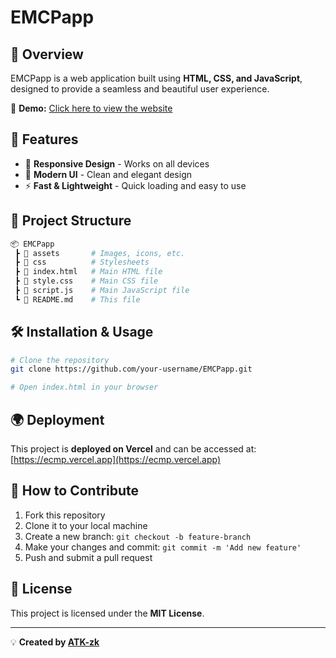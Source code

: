 # EMCPapp

## 🌟 Overview
EMCPapp is a web application built using **HTML, CSS, and JavaScript**, designed to provide a seamless and beautiful user experience.

🔗 **Demo:** [Click here to view the website](https://ecmp.vercel.app)

## 🚀 Features
- 🔹 **Responsive Design** - Works on all devices
- 🎨 **Modern UI** - Clean and elegant design
- ⚡ **Fast & Lightweight** - Quick loading and easy to use

## 📂 Project Structure
```bash
📦 EMCPapp
 ┣ 📂 assets       # Images, icons, etc.
 ┣ 📂 css          # Stylesheets
 ┣ 📜 index.html   # Main HTML file
 ┣ 📜 style.css    # Main CSS file
 ┣ 📜 script.js    # Main JavaScript file
 ┗ 📜 README.md    # This file
```

## 🛠 Installation & Usage
```bash
# Clone the repository
git clone https://github.com/your-username/EMCPapp.git

# Open index.html in your browser
```

## 🌍 Deployment
This project is **deployed on Vercel** and can be accessed at:
[https://ecmp.vercel.app](https://ecmp.vercel.app)

## 📌 How to Contribute
1. Fork this repository
2. Clone it to your local machine
3. Create a new branch: `git checkout -b feature-branch`
4. Make your changes and commit: `git commit -m 'Add new feature'`
5. Push and submit a pull request

## 📜 License
This project is licensed under the **MIT License**.

---
💡 **Created by [ATK-zk](https://github.com/ATK-zk)**
